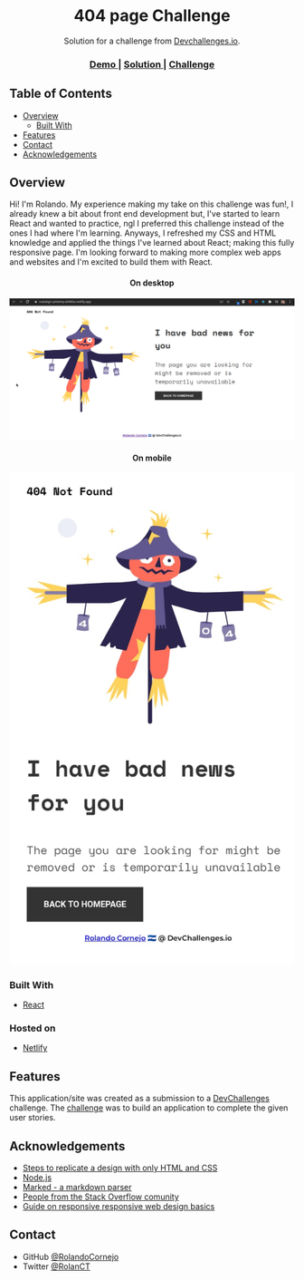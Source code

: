 <!-- Please update value in the {}  -->

<h1 align="center">404 page Challenge</h1>

<div align="center">
   Solution for a challenge from  <a href="http://devchallenges.io" target="_blank">Devchallenges.io</a>.
</div>

<div align="center">
  <h3>
    <a href="https://nostalgic-ptolemy-e0483a.netlify.app/">
      Demo
    </a>
    <span> | </span>
    <a href="https://{your-url-to-the-solution}">
      Solution
    </a>
    <span> | </span>
    <a href="https://github.com/RolandoCornejo/My-404-page-challege">
      Challenge
    </a>
  </h3>
</div>

<!-- TABLE OF CONTENTS -->

## Table of Contents

- [Overview](#overview)
  - [Built With](#built-with)
- [Features](#features)
- [Contact](#contact)
- [Acknowledgements](#acknowledgements)

<!-- OVERVIEW -->

## Overview

Hi! I'm Rolando. My experience making my take on this challenge was fun!, I already knew a bit about front end development but, I've started to learn React and wanted to practice, ngl I preferred this challenge instead of the ones I had where I'm learning. Anyways, I refreshed my CSS and HTML knowledge and applied the things I've learned about React; making this fully responsive page. I'm looking forward to making more complex web apps and websites and I'm excited to build them with React.

<h4 align="center">On desktop</h4>

![On desktop](https://github.com/RolandoCornejo/My-404-page-challege/blob/master/Screenshot_20201024_231930.png?raw=true)

<h4 align="center">On mobile</h4>

![On mobile](https://github.com/RolandoCornejo/My-404-page-challege/blob/master/WhatsApp%20Image%202020-10-24%20at%2011.18.11%20PM.jpeg?raw=true)

### Built With

<!-- This section should list any major frameworks that you built your project using. Here are a few examples.-->

- [React](https://reactjs.org/)

### Hosted on
- [Netlify](https://www.netlify.com/)

## Features

<!-- List the features of your application or follow the template. Don't share the figma file here :) -->

This application/site was created as a submission to a [DevChallenges](https://devchallenges.io/challenges) challenge. The [challenge](https://devchallenges.io/challenges/wBunSb7FPrIepJZAg0sY) was to build an application to complete the given user stories.

## Acknowledgements

<!-- This section should list any articles or add-ons/plugins that helps you to complete the project. This is optional but it will help you in the future. For exmpale -->

- [Steps to replicate a design with only HTML and CSS](https://devchallenges-blogs.web.app/how-to-replicate-design/)
- [Node.js](https://nodejs.org/)
- [Marked - a markdown parser](https://github.com/chjj/marked)
- [People from the Stack Overflow comunity](https://stackoverflow.com/)
- [Guide on responsive responsive web design basics](https://web.dev/responsive-web-design-basics/#media-queries)

## Contact

- GitHub [@RolandoCornejo](https://github.com/RolandoCornejo)
- Twitter [@RolanCT](https://twitter.com/RolanCT)

